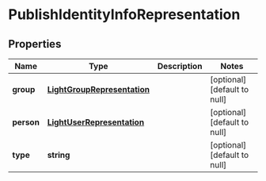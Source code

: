# PublishIdentityInfoRepresentation

## Properties
Name | Type | Description | Notes
------------ | ------------- | ------------- | -------------
**group** | [**LightGroupRepresentation**](LightGroupRepresentation.md) |  | [optional] [default to null]
**person** | [**LightUserRepresentation**](LightUserRepresentation.md) |  | [optional] [default to null]
**type** | **string** |  | [optional] [default to null]


